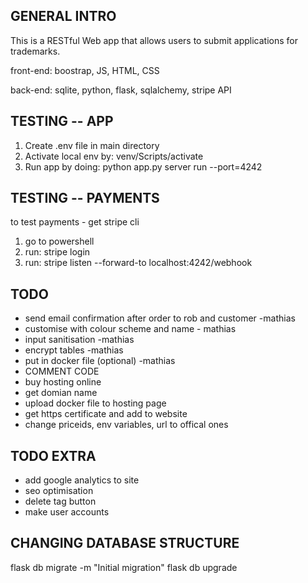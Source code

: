 GENERAL INTRO
--------------
This is a RESTful Web app that allows users to submit applications for trademarks.

front-end: boostrap, JS, HTML, CSS

back-end: sqlite, python, flask, sqlalchemy, stripe API



TESTING -- APP
-----------
1. Create .env file in main directory
1. Activate local env by:   venv/Scripts/activate 
2. Run app by doing:  python app.py server run --port=4242

TESTING -- PAYMENTS
-----------
to test payments - get stripe cli
1. go to powershell
1. run: stripe login 
2. run: stripe listen --forward-to localhost:4242/webhook

TODO
--------------
- send email confirmation after order to rob and customer -mathias
- customise with colour scheme and name - mathias
- input sanitisation -mathias
- encrypt tables -mathias 
- put in docker file (optional) -mathias
- COMMENT CODE
- buy hosting online 
- get domian name 
- upload docker file to hosting page
- get https certificate and add to website
- change priceids, env variables, url to offical ones

TODO EXTRA 
---------------
- add google analytics to site
- seo optimisation
- delete tag button
- make user accounts 


CHANGING DATABASE STRUCTURE
---------------------
flask db migrate -m "Initial migration"
flask db upgrade

